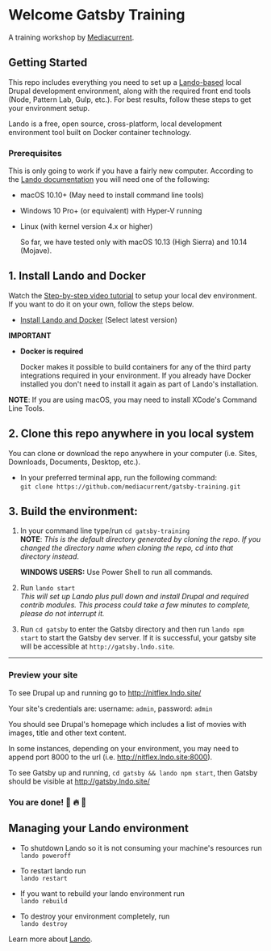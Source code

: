 # Welcome Gatsby Training
A training workshop by [Mediacurrent](https://mediacurrent.com).

## Getting Started
This repo includes everything you need to set up a [Lando-based](https://docs.devwithlando.io/) local Drupal development environment, along with the required front end tools (Node, Pattern Lab, Gulp, etc.). For best results, follow these steps to get your environment setup.

Lando is a free, open source, cross-platform, local development environment tool built on Docker container technology.

### Prerequisites

This is only going to work if you have a fairly new computer. According to the [Lando documentation](https://docs.devwithlando.io/installation/system-requirements.html#operating-system) you will need one of the following:

* macOS 10.10+ \(May need to install command line tools\)
* Windows 10 Pro+ \(or equivalent\) with Hyper-V running
* Linux \(with kernel version 4.x or higher\)

  So far, we have tested only with macOS 10.13 \(High Sierra\) and 10.14 \(Mojave\).

## 1. Install Lando and Docker

Watch the [Step-by-step video tutorial](https://www.dropbox.com/s/pa7mdlung83cdri/cbd-local-setup.mp4?dl=0) to setup your local dev environment.  If you want to do it on your own, follow the steps below.

* [Install Lando and Docker](https://github.com/lando/lando/releases) (Select latest version)


**IMPORTANT**

* **Docker is required**

  Docker makes it possible to build containers for any of the third party integrations required in your environment. If you already have Docker installed you don't need to install it again as part of Lando's installation.

**NOTE**: If you are using macOS, you may need to install XCode's Command Line Tools.

## 2. Clone this repo anywhere in you local system
You can clone or download the repo anywhere in your computer (i.e. Sites, Downloads, Documents, Desktop, etc.).

* In your preferred terminal app, run the following command:<br />
```git clone https://github.com/mediacurrent/gatsby-training.git```


## 3. Build the environment:

1. In your command line type/run `cd gatsby-training` <br />
**NOTE**: _This is the default directory generated by cloning the repo.  If you changed the directory name when cloning the repo, cd into that directory instead_.

    **WINDOWS USERS:**  Use Power Shell to run all commands.


2. Run `lando start`<br />_This will set up Lando plus pull down and install Drupal and required contrib modules. This process could take a few minutes to complete, please do not interrupt it._

3. Run `cd gatsby` to enter the Gatsby directory and then run `lando npm start` to start the Gatsby dev server. If it is successful, your gatsby site will be accessible at `http://gatsby.lndo.site`.


---

### Preview your site
To see Drupal up and running go to http://nitflex.lndo.site/

Your site's credentials are:  username: `admin`, password: `admin`

You should see Drupal's homepage which includes a list of movies with images, title and other text content.

In some instances, depending on your environment, you may need to append port 8000 to the url (i.e. http://nitflex.lndo.site:8000).

To see Gatsby up and running, `cd gatsby && lando npm start`, then Gatsby should be visible at http://gatsby.lndo.site/


### You are done! 🙌 🔥 👊


## Managing your Lando environment
* To shutdown Lando so it is not consuming your machine's resources run<br />
```lando poweroff```

* To restart lando run<br /> ```lando restart```

* If you want to rebuild your lando environment run <br />```lando rebuild```

* To destroy your environment completely, run <br />```lando destroy```

Learn more about [Lando](https://docs.devwithlando.io/).
